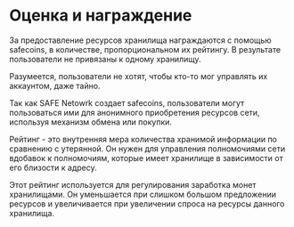 # Оценка и награждение
За предоставление ресурсов хранилища награждаются с помощью safecoins, в количестве, пропорциональном их рейтингу. В результате пользователи не привязаны к одному хранилищу.

Разумеется, пользователи не хотят, чтобы кто-то мог управлять их аккаунтом, даже тайно.

Так как SAFE Netowrk создает safecoins, пользователи могут пользоваться ими для анонимного приобретения ресурсов сети, используя механизм обмена или покупки.

Рейтинг - это внутренняя мера количества хранимой информации по сравнению с утерянной. Он нужен для управления полномочиями сети вдобавок к полномочиям, которые имеет хранилище в зависимости от его близости к адресу.

Этот рейтинг используется для регулирования заработка монет хранилищами. Он уменьшается при слишком большом предложении ресурсов и увеличивается при увеличении спроса на ресурсы данного хранилища.
